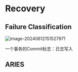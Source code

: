 # Recovery

## Failure Classification

![image-20240612151527971](https://zzh-pic-for-self.oss-cn-hangzhou.aliyuncs.com/img/202406121515145.png)

一个事务的Commit标志：日志写入

## ARIES

